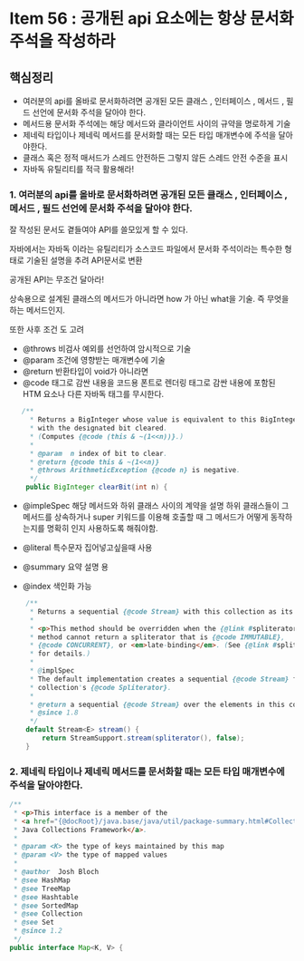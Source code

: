 # Item 56 : 공개된 api 요소에는 항상 문서화 주석을 작성하라

## 핵심정리

- 여러분의 api를 올바로 문서화하려면 공개된 모든 클래스 , 인터페이스 , 메서드 , 필드 선언에 문서화 주석을 달아야 한다.
- 메서드용 문서화 주석에는 해당 메서드와 클라이언트 사이의 규약을 명로하게 기술
- 제네릭 타입이나 제네릭 메서드를 문서화할 때는 모든 타입 매개변수에 주석을 달아야한다.
- 클래스 혹은 정적 매서드가 스레드 안전하든 그렇지 않든 스레드 안전 수준을 표시
- 자바독 유틸리티를 적극 활용해라!

### 1. 여러분의 api를 올바로 문서화하려면 공개된 모든 클래스 , 인터페이스 , 메서드 , 필드 선언에 문서화 주석을 달아야 한다.

잘 작성된 문서도 곁들여야 API를 쓸모있게 할 수 있다.

자바에서는 자바독 이라는 유틸리티가 소스코드 파일에서 문서화 주석이라는 특수한 형태로 기술된 설명을 추려 API문서로 변환

공개된 API는 무조건 달아라!

상속용으로 설계된 클래스의 메서드가 아니라면
how 가 아닌 what을 기술. 즉 무엇을 하는 메서드인지.

또한 사후 조건 도 고려

- @throws
  비검사 예외를 선언하여 암시적으로 기술
- @param
  조건에 영향받는 매개변수에 기술
- @return
  반환타입이 void가 아니라면
- @code
  태그로 감싼 내용을 코드용 폰트로 렌더링
  태그로 감싼 내용에 포함된 HTM 요소나 다른 자바독 태그를 무시한다.

```java
   /**
     * Returns a BigInteger whose value is equivalent to this BigInteger
     * with the designated bit cleared.
     * (Computes {@code (this & ~(1<<n))}.)
     *
     * @param  n index of bit to clear.
     * @return {@code this & ~(1<<n)}
     * @throws ArithmeticException {@code n} is negative.
     */
    public BigInteger clearBit(int n) {
```

- @impleSpec
  해당 메서드와 하위 클래스 사이의 계약을 설명
  하위 클래스들이 그 메서드를 상속하거나 super 키워드를 이용해 호출할 때 그 메서드가 어떻게 동작하는지를 명확히 인지
  사용하도록 해줘야함.

- @literal
  특수문자 집어넣고싶을때 사용

- @summary
  요약 설명 용
- @index
  색인화 가능

```java
    /**
     * Returns a sequential {@code Stream} with this collection as its source.
     *
     * <p>This method should be overridden when the {@link #spliterator()}
     * method cannot return a spliterator that is {@code IMMUTABLE},
     * {@code CONCURRENT}, or <em>late-binding</em>. (See {@link #spliterator()}
     * for details.)
     *
     * @implSpec
     * The default implementation creates a sequential {@code Stream} from the
     * collection's {@code Spliterator}.
     *
     * @return a sequential {@code Stream} over the elements in this collection
     * @since 1.8
     */
    default Stream<E> stream() {
        return StreamSupport.stream(spliterator(), false);
    }
```

### 2. 제네릭 타입이나 제네릭 메서드를 문서화할 때는 모든 타입 매개변수에 주석을 달아야한다.

```java
/**
 * <p>This interface is a member of the
 * <a href="{@docRoot}/java.base/java/util/package-summary.html#CollectionsFramework">
 * Java Collections Framework</a>.
 *
 * @param <K> the type of keys maintained by this map
 * @param <V> the type of mapped values
 *
 * @author  Josh Bloch
 * @see HashMap
 * @see TreeMap
 * @see Hashtable
 * @see SortedMap
 * @see Collection
 * @see Set
 * @since 1.2
 */
public interface Map<K, V> {
```

